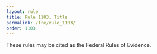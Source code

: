 ```yaml
---
layout: rule
title: Rule 1103. Title
permalink: /fre/rule_1103/
order: 1103
---
```


These rules may be cited as the Federal Rules of Evidence.